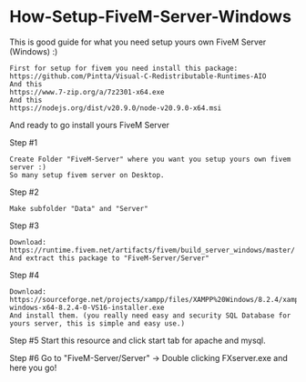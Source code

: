 # How-Setup-FiveM-Server-Windows
This is good guide for what you need setup yours own FiveM Server (Windows) :)

```
First for setup for fivem you need install this package:
https://github.com/Pintta/Visual-C-Redistributable-Runtimes-AIO
And this
https://www.7-zip.org/a/7z2301-x64.exe
And this
https://nodejs.org/dist/v20.9.0/node-v20.9.0-x64.msi
```

And ready to go install yours FiveM Server

Step #1
```
Create Folder "FiveM-Server" where you want you setup yours own fivem server :)
So many setup fivem server on Desktop.
```
Step #2
```
Make subfolder "Data" and "Server"
```
Step #3
```
Download: https://runtime.fivem.net/artifacts/fivem/build_server_windows/master/
And extract this package to "FiveM-Server/Server"
```

Step #4
```
Download: https://sourceforge.net/projects/xampp/files/XAMPP%20Windows/8.2.4/xampp-windows-x64-8.2.4-0-VS16-installer.exe
And install them. (you really need easy and security SQL Database for yours server, this is simple and easy use.)
```

Step #5
Start this resource and click start tab for apache and mysql.

Step #6
Go to "FiveM-Server/Server" -> Double clicking FXserver.exe and here you go!
